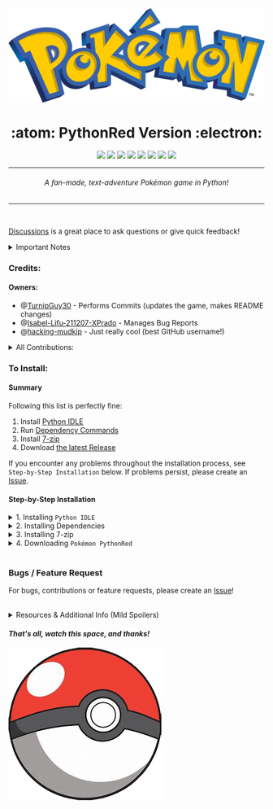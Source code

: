 ![Pokémon](Pictures/logo.png "Pokémon")
<h1 align="center">:atom: PythonRed Version :electron:</h1>

<p align="center">
	<a href="https://GitHub.com/TurnipGuy30/Pokemon-PythonRed/graphs/commit-activity"><img src="https://img.shields.io/badge/maintained%3F-yes-green.svg"></a> <!--Maintained?-->
	<img src="https://img.shields.io/badge/maintainer-TurnipGuy30-blue"> <!--Maintainer-->
	<a href="https://www.python.org/"><img src="https://img.shields.io/badge/made%20with-Python-1f425f.svg"></a> <!--Made with Python-->
	<a href="https://www.microsoft.com/en-au/software-download/windows10"><img src="https://img.shields.io/badge/platform-Windows%2010-yellow"></a> <!--Platform-->
	<a href="https://GitHub.com/TurnipGuy30/Pokemon-PythonRed/releases/latest"><img src="https://img.shields.io/badge/latest%20version-v0.0.5-cyan"></a> <!--Latest version-->
	<a href="https://GitHub.com/TurnipGuy30/Pokemon-PythonRed/releases"><img src="https://img.shields.io/badge/stable%3F-yes-brightgreen"></a> <!--Stable?-->
	<a href="https://GitHub.com/TurnipGuy30/Pokemon-PythonRed/issues"><img src="https://img.shields.io/github/issues/TurnipGuy30/Pokemon-PythonRed.svg"></a> <!--Issues-->
	<a href="https://github.com/TurnipGuy30/Pokemon-PythonRed/stargazers"><img src="https://img.shields.io/github/stars/TurnipGuy30/Pokemon-PythonRed"/></a> <!--Stars-->
</p>

---
<h6 align="center">A fan-made, text-adventure Pokémon game in Python!</h6>

---

<br>

<a href="https://github.com/TurnipGuy30/Pokemon-PythonRed/discussions">Discussions</a> is a great place to ask questions or give quick feedback!

<details><summary>Important Notes</summary>

---
* This is not a perfect recreation of _Pokémon Red_; it's a fan-made game that, like _Pokémon Red_, takes place in the _Kanto_ region.
* Prior in-depth knowledge of the _Pokémon_ franchise, especially the video game series, is recommended and may be required to fully enjoy this game.
* _Windows_ OS only!! This game makes use of _Python_'s `winsound` module, which is exclusive to _Windows_.
* This project (this GitHub Repository and anything found within) is not endorsed by _Nintendo_, _GAME FREAK_, or _The Pokémon Company_. This is an independent, fan-made game.
* This game's plot is a work of fiction!
---
</details>

### Credits:
#### Owners:

* @[TurnipGuy30](https://github.com/TurnipGuy30 "TurnipGuy30's Profile") - Performs Commits (updates the game, makes README changes)
* @[Isabel-Lifu-211207-XPrado](https://github.com/Isabel-Lifu-211207-XPrado "Isabel-Lifu-211207-XPrado's Profile") - Manages Bug Reports
* @[hacking-mudkip](https://github.com/hacking-mudkip "hacking-mudkip's Profile") - Just really cool (best GitHub username!)

<details><summary>All Contributions:</summary>

---
* @[hacking-mudkip](https://github.com/hacking-mudkip "hacking-mudkip's Profile") - Concept ideas, porting elements
* @[Isabel-Lifu-211207-XPrado](https://github.com/Isabel-Lifu-211207-XPrado "Isabel-Lifu-211207-XPrado's Profile") - Code cleaning, general troubleshooting
* @[JeremyLARDENOIS](https://github.com/JeremyLARDENOIS "JeremyLARDENOIS's Profile") - Testing and feedback
* Looking for others!
---
</details>

### To Install:

#### Summary

Following this list is perfectly fine:

1. Install [Python IDLE](https://www.python.org/downloads/ "Python Latest")
2. Run [Dependency Commands](https://github.com/TurnipGuy30/Pokemon-PythonRed#2-installing-dependencies "On this page: Installing Dependencies")
3. Install [7-zip](https://7-zip.org "7-zip Latest")
4. Download [the latest Release](https://github.com/TurnipGuy30/Pokemon-PythonRed/releases/latest "Pokémon PythonRed Releases")

If you encounter any problems throughout the installation process, see `Step-by-Step Installation` below. If problems persist, please create an [Issue](https://github.com/TurnipGuy30/Pokemon-PythonRed/issues "Pokémon PythonRed Issues").

#### Step-by-Step Installation
<details><summary>1. Installing <code>Python IDLE</code></summary>

---
First, ensure you have _Python_ installed. If not, you can find the latest installer [here](https://www.python.org/downloads/ "Python Latest"). Tick the box that says `Add Python to PATH` during installation.

However, if you are using a work/school computer and are not an Admin, you don't need to tick `py launcher`, which requires Administrative privileges to install. All `py launcher` does is let you use `Python IDLE` from the Command Line, which is not required for this game.

This also installs `pip`, _Python_'s package installer, which is required in the next step.

---
</details>

<details><summary>2. Installing Dependencies</summary>

---
Open your favourite Shell Terminal and _individually_ run any below commands:

```
pip install playsound
```

###### (More commands will be added above as they are needed)
###### Common Shell Terminals include `Command Prompt`, `Windows PowerShell`, `Git CMD`, etc.

If it all runs smoothly with no errors, continue to the next step.

---
</details>

<details><summary>3. Installing 7-zip</summary>

---
`Pokémon PythonRed` is released as an SFX '.exe' file, which requires _7-zip_ to open. Work/school computers might already have _7-zip_ installed, but if not, the latest version can be found [here](https://7-zip.org "7-zip Latest").

---
</details>

<details><summary>4. Downloading <code>Pokémon PythonRed</code></summary><br>

---
To download the game, please download the [latest Release](https://github.com/TurnipGuy30/Pokemon-PythonRed/releases/latest "Pokémon PythonRed Latest"), and click the download link! These links redirect to OneDrive, as they are too large to be hosted on GitHub.

Once the file has finished downloading (sorry if it takes a while!), run the '.exe' file. _7-zip_ should automatically extract the game files.

To run the game, open `Pokémon PythonRed.py`!

---
</details>

<br>

### Bugs / Feature Request
For bugs, contributions or feature requests, please create an [Issue](https://github.com/TurnipGuy30/Pokemon-PythonRed/issues "Pokémon PythonRed Issues")!

<br>

<details><summary>Resources & Additional Info (Mild Spoilers)</summary>

---
### Resources Used:
* [Kanto Region Map](https://images-wixmp-ed30a86b8c4ca887773594c2.wixmp.com/f/3bddf750-53a0-4a9f-872f-8d13685a758f/d3c4hsg-5acbd78f-c4cb-4f40-a87a-05700ac859a4.png/v1/fill/w_900,h_882,q_75,strp/labeled_map_of_kanto_by_rythos-d3c4hsg.png?token=eyJ0eXAiOiJKV1QiLCJhbGciOiJIUzI1NiJ9.eyJpc3MiOiJ1cm46YXBwOjdlMGQxODg5ODIyNjQzNzNhNWYwZDQxNWVhMGQyNmUwIiwic3ViIjoidXJuOmFwcDo3ZTBkMTg4OTgyMjY0MzczYTVmMGQ0MTVlYTBkMjZlMCIsImF1ZCI6WyJ1cm46c2VydmljZTppbWFnZS5vcGVyYXRpb25zIl0sIm9iaiI6W1t7InBhdGgiOiIvZi8zYmRkZjc1MC01M2EwLTRhOWYtODcyZi04ZDEzNjg1YTc1OGYvZDNjNGhzZy01YWNiZDc4Zi1jNGNiLTRmNDAtYTg3YS0wNTcwMGFjODU5YTQucG5nIiwid2lkdGgiOiI8PTkwMCIsImhlaWdodCI6Ijw9ODgyIn1dXX0.Ycjt66m7t9k-8tio4Tsc0YTsP_nu7Lz2cGBm4CdZWN8 "Kanto Region Map")
* [HP Formula](Pictures/hp.webp "HP Formula")
* [Stat Formula](Pictures/stat.png "Stat Formula")
* [_Pokémon Red_ Game Script](http://www.gamefaqs.com/features/recognition/56771.html)

### Current Priorities:
* Wild Pokémon encounters
 * Pokémon locations
 * Battle mechanics
* Saving progress

Catch Rate will be based on the `Total Stats` stat, as the Generation 1&2 Catch Rate formula is too complex, and it gets worse from then on.

For simplicity, Pokémon will only have one type each, and one attack each (a _`type`_-type attack).

###### You, dear reader, are privileged. You get to hear about Mystery Gifts! If you've played a Pokémon game before, you might know what Mystery Gifts are, and yes, they are a planned feature. Because they aren't yet implemented, you must keep your Mystery Gift Passwords safe for now. You can find Passwords around this GitHub page, and maybe other places. Entering these Passwords at a specific place in the game will grant you a special feature. But I repeat, YOU CANNOT USE THEM YET! You must wait until Fuchsia City is complete. Just you wait, I have big plans for this game!

---
</details>

#### _That's all, watch this space, and thanks!_

![](Pictures/pokeball.png)
